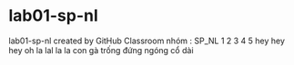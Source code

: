 # lab01-sp-nl
lab01-sp-nl created by GitHub Classroom
nhóm : SP_NL
1 2 3 4 5 hey hey hey oh la lal la la con gà trống đứng ngóng cổ dài
